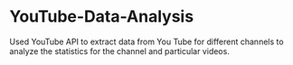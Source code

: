 # YouTube-Data-Analysis
Used YouTube API to extract data from You Tube for different channels to analyze the statistics for the channel and particular videos.
